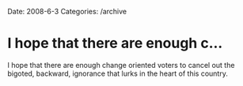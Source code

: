 Date: 2008-6-3
Categories: /archive

# I hope that there are enough c...

I hope that there are enough change oriented voters to cancel out the bigoted, backward, ignorance that lurks in the heart of this country.

